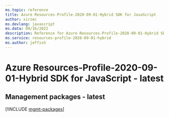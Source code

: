 ```yaml
---
ms.topic: reference
title: Azure Resources-Profile-2020-09-01-Hybrid SDK for JavaScript
author: xirzec
ms.devlang: javascript
ms.data: 09/16/2022
description: Reference for Azure Resources-Profile-2020-09-01-Hybrid SDK for JavaScript
ms.service: resources-profile-2020-09-01-hybrid
ms.author: jeffish
---
```

# Azure Resources-Profile-2020-09-01-Hybrid SDK for JavaScript - latest

## Management packages - latest
[!INCLUDE [mgmt-packages](resources-profile-2020-09-01-hybrid-mgmt-index.md)]
